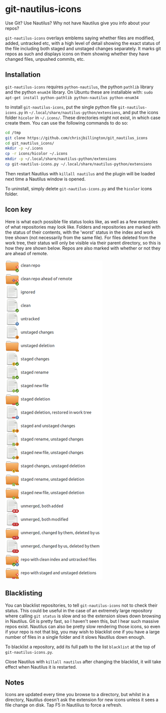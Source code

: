 # git-nautilus-icons

Use Git? Use Nautilus? Why not have Nautilus give you info about your repos?

`git-nautilus-icons` overlays emblems saying whether files are modified,
added, untracked etc, with a high level of detail showing the exact status of
the file including both staged and unstaged changes separately. It marks git
repos as such and displays icons on them showing whether they have changed
files, unpushed commits, etc.

## Installation

`git-nautilus-icons` requires `python-nautilus`, the python `pathlib` library
and the python `enum34` library. On Ubuntu these are installable with: `sudo
apt-get install python-pathlib python-nautilus python-enum34`

to install `git-nautilus-icons`, put the single python file `git-nautilus-
icons.py` in `~/.local/share/nautilus-python/extensions`, and put the icons
folder `hicolor` in `~/.icons/`. These directories might not exist, in which
case create them. You can use the following commands to do so:

```bash
cd /tmp
git clone https://github.com/chrisjbillington/git_nautilus_icons
cd git_nautilus_icons/
mkdir -p ~/.icons
cp -r icons/hicolor ~/.icons
mkdir -p ~/.local/share/nautilus-python/extensions
cp git-nautilus-icons.py ~/.local/share/nautilus-python/extensions
```

Then restart Nautilus with `killall nautilus` and the plugin will be loaded next time
a Nautilus window is opened.

To uninstall, simply delete `git-nautilus-icons.py` and the `hicolor` icons
folder.

## Icon key

Here is what each possible file status looks like, as well as a few examples
of what repositories may look like. Folders and repositories are marked with
the status of their contents, with the 'worst' status in the index and work
tree shown (not necessarily from the same file). For files deleted from the
work tree, their status will only be visible via their parent directory, so
this is how they are shown below. Repos are also marked with whether or not
they are ahead of remote.

![alt tag](key.png)

## Blacklisting

You can blacklist repositories, to tell `git-nautilus-icons` not to check
their status. This could be useful in the case of an extremely large
repository where calling `git status` is slow and so the extension slows down
browsing in Nautilus. Git is pretty fast, so I haven't seen this, but I hear
such massive repos exist. Nautilus can also be pretty slow rendering those
icons, so even if your repo is not that big, you may wish to blacklist one if
you have a large number of files in a single folder and it slows Nautilus down
enough.

To blacklist a repository, add its full path to the list `blacklist` at the
top of `git-nautilus-icons.py`.

Close Nautilus with `killall nautilus` after changing the blacklist, it
will take effect when Nautilus it is restarted.

## Notes

Icons are updated every time you browse to a directory, but whilst in a
directory, Nautilus doesn't ask the extension for new icons unless it sees a
file change on disk. Tap F5 in Nautilius to force a refresh.
